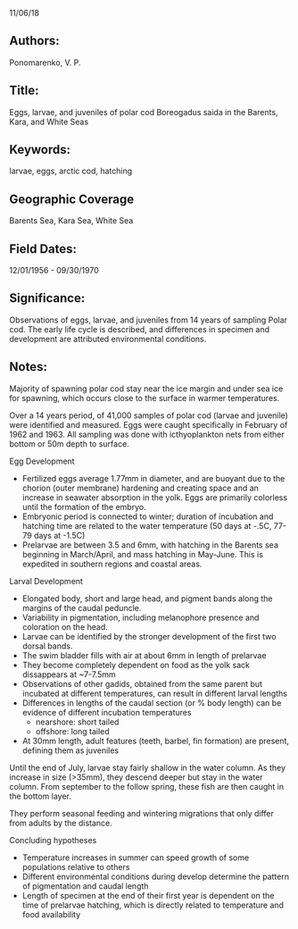 11/06/18
## Authors:
Ponomarenko, V. P.
## Title:
Eggs, larvae, and juveniles of polar cod Boreogadus saida in the Barents, Kara, and White Seas
## Keywords:
larvae, eggs, arctic cod, hatching
## Geographic Coverage
Barents Sea, Kara Sea, White Sea
## Field Dates:
12/01/1956 - 09/30/1970
## Significance:
Observations of eggs, larvae, and juveniles from 14 years of sampling Polar cod.  The early life cycle is described, and differences in specimen and development are attributed environmental conditions.

## Notes:
Majority of spawning polar cod stay near the ice margin and under sea ice for spawning, which occurs close to the surface in warmer temperatures.

Over a 14 years period, of 41,000 samples of polar cod (larvae and juvenile) were identified and measured.  Eggs were caught specifically in February of 1962 and 1963.  All sampling was done with icthyoplankton nets from either bottom or 50m depth to surface.

Egg Development
- Fertilized eggs average 1.77mm in diameter, and are buoyant due to the chorion (outer membrane) hardening and creating space and an increase in seawater absorption in the yolk.  Eggs are primarily colorless until the formation of the embryo.
- Embryonic period is connected to winter; duration of incubation and hatching time are related to the water temperature (50 days at -.5C, 77-79 days at -1.5C)
- Prelarvae are between 3.5 and 6mm, with hatching in the Barents sea beginning in March/April, and mass hatching in May-June.  This is expedited in southern regions and coastal areas.

Larval Development
- Elongated body, short and large head, and pigment bands along the margins of the caudal peduncle.
- Variability in pigmentation, including melanophore presence and coloration on the head.
- Larvae can be identified by the stronger development of the first two dorsal bands.
- The swim bladder fills with air at about 6mm in length of prelarvae
- They become completely dependent on food as the yolk sack dissappears at ~7-7.5mm
- Observations of other gadids, obtained from the same parent but incubated at different temperatures, can result in different larval lengths
- Differences in lengths of the caudal section (or % body length) can be evidence of different incubation temperatures
  - nearshore: short tailed
  - offshore: long tailed
- At 30mm length, adult features (teeth, barbel, fin formation) are present, defining them as juveniles

Until the end of July, larvae stay fairly shallow in the water column.  As they increase in size (>35mm), they descend deeper but stay in the water column.  From september to the follow spring, these fish are then caught in the bottom layer.

They perform seasonal feeding and wintering migrations that only differ from adults by the distance.

Concluding hypotheses
* Temperature increases in summer can speed growth of some populations relative to others
* Different environmental conditions during develop determine the pattern of pigmentation and caudal length
* Length of specimen at the end of their first year is dependent on the time of prelarvae hatching, which is directly related to temperature and food availability
